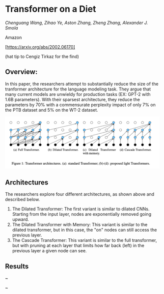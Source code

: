 # Transformer on a Diet

*Chenguang Wang, Zihao Ye, Aston Zhang, Zheng Zhang, Alexander J. Smola*

Amazon

[https://arxiv.org/abs/2002.06170]

(hat tip to Cengiz Tirkaz for the find)

## Overview:

In this paper, the researchers attempt to substantially reduce the size of the tranformer architecture for the language modeling task. They argue that many current models are unwieldy for production tasks (EX: GPT-2 with 1.6B parameters). With their sparsest architecture, they reduce the parameters by 70% with a commensurate perplexity impact of only 7% on the PTB dataset and 5% on the WT-2 dataset.

![](Figures/transformer-diet-1.png)

## Architectures
The researchers explore four different architectures, as shown above and described below.

1. The Dilated Transformer: The first variant is similar to dilated CNNs. Starting from the input layer, nodes are exponentially removed going upward.
2. The Dilated Transformer with Memory: This variant is similar to the dilated transformer, but in this case, the "on" nodes can still access the previous layer.
3. The Cascade Transformer: This variant is similar to the full transformer, but with pruning at each layer that limits how far back (left) in the previous layer a given node can see.

## Results

~[](Figure/transformer-diet-2.png)

~[](Figure/transformer-diet-3.png)
